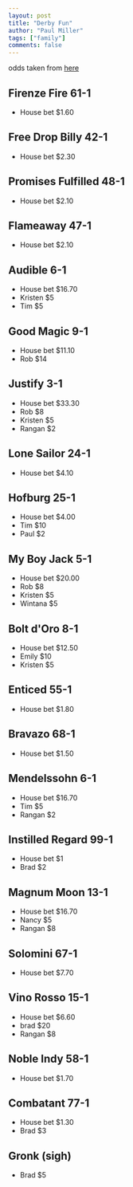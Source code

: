 ```yaml
--- 
layout: post
title: "Derby Fun"
author: "Paul Miller"
tags: ["family"]
comments: false
---
```


odds taken from [here](12:38https://www.kentuckyderby.com/horses)

## Firenze Fire 61-1
* House bet  $1.60
## Free Drop Billy 42-1 
* House bet $2.30
## Promises Fulfilled 48-1 
* House bet $2.10
## Flameaway 47-1
* House bet $2.10
## Audible 6-1 
* House bet $16.70
* Kristen $5
* Tim $5
## Good Magic 9-1 
* House bet $11.10
* Rob $14
## Justify 3-1 
* House bet $33.30
* Rob $8
* Kristen $5
* Rangan $2 
## Lone Sailor 24-1 
* House bet $4.10
## Hofburg 25-1 
* House bet $4.00
* Tim $10
* Paul $2
## My Boy Jack 5-1 
* House bet $20.00
* Rob $8
* Kristen $5
* Wintana $5
## Bolt d'Oro 8-1 
* House bet $12.50
* Emily $10
* Kristen $5
## Enticed 55-1 
* House bet $1.80
## Bravazo 68-1 
* House bet $1.50
## Mendelssohn 6-1 
* House bet $16.70
* Tim  $5
* Rangan $2
## Instilled Regard 99-1 
* House bet $1
* Brad $2
## Magnum Moon 13-1 
* House bet $16.70
* Nancy $5
* Rangan $8
## Solomini 67-1 
* House bet $7.70
## Vino Rosso 15-1 
* House bet $6.60
* brad $20
* Rangan $8
## Noble Indy 58-1 
* House bet $1.70
## Combatant 77-1
* House bet $1.30 
* Brad $3
## Gronk (sigh)
* Brad $5

